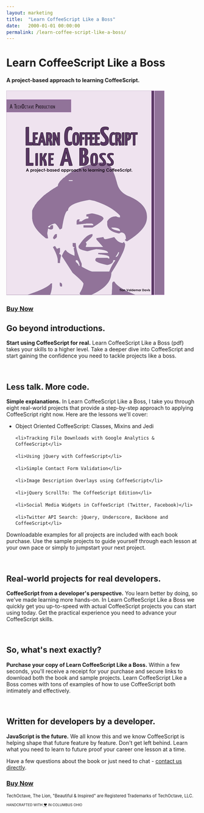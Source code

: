 ```yaml
---
layout: marketing
title:  "Learn CoffeeScript Like a Boss"
date:   2000-01-01 00:00:00
permalink: /learn-coffee-script-like-a-boss/
---
```


# Learn CoffeeScript Like a Boss

#### A project-based approach to learning CoffeeScript.

<img src="/images/learn-coffee-script-like-a-boss.png" alt="Learn CoffeeScript Like a Boss"/>

<h3 class="buy"><a href="https://sites.fastspring.com/techoctave/instant/coffeescript">Buy Now</a></h3>

## Go beyond introductions.

<strong>Start using CoffeeScript for real.</strong> Learn CoffeeScript Like a Boss (pdf) takes your skills to a higher level. Take a deeper dive into CoffeeScript and start gaining the confidence you need to tackle projects like a boss.

<br/>

## Less talk. More code.

<strong>Simple explanations.</strong> In Learn CoffeeScript Like a Boss, I take you through eight real-world projects that provide a step-by-step approach to applying CoffeeScript right now. Here are the lessons we'll cover:

<ul class="list">
	<li>Object Oriented CoffeeScript: Classes, Mixins and Jedi</li>

	<li>Tracking File Downloads with Google Analytics & CoffeeScript</li>

	<li>Using jQuery with CoffeeScript</li>

	<li>Simple Contact Form Validation</li>

	<li>Image Description Overlays using CoffeeScript</li>

	<li>jQuery ScrollTo: The CoffeeScript Edition</li>

	<li>Social Media Widgets in CoffeeScript (Twitter, Facebook)</li>

	<li>Twitter API Search: jQuery, Underscore, Backbone and CoffeeScript</li>
</ul>

Downloadable examples for all projects are included with each book purchase. Use the sample projects to guide yourself through each lesson at your own pace or simply to jumpstart your next project.

<br/>

## Real-world projects for real developers.

<strong>CoffeeScript from a developer's perspective.</strong> You learn better by doing, so we've made learning more hands-on. In Learn CoffeeScript Like a Boss we quickly get you up-to-speed with actual CoffeeScript projects you can start using today. Get the practical experience you need to advance your CoffeeScript skills.

<br/>

## So, what's next exactly?

<strong>Purchase your copy of Learn CoffeeScript Like a Boss.</strong> Within a few seconds, you'll receive a receipt for your purchase and secure links to download both the book and sample projects. Learn CoffeeScript Like a Boss comes with tons of examples of how to use CoffeeScript both intimately and effectively.

<br/>

## Written for developers by a developer.

<strong>JavaScript is the future.</strong> We all know this and we know CoffeeScript is helping shape that future feature by feature. Don't get left behind. Learn what you need to learn to future proof your career one lesson at a time.

Have a few questions about the book or just need to chat - [contact us directly](mailto:sales@techoctave.com).


<h3 class="buy"><a href="https://sites.fastspring.com/techoctave/instant/coffeescript">Buy Now</a></h3>


<footer>
    <p style="font-size: 80%;">TechOctave, The Lion, "Beautiful & Inspired" are Registered Trademarks of TechOctave, LLC.</p>
    <p style="font-size: 65%;">HANDCRAFTED WITH <abbr style="color: # FF2400; font-variant: none" title="love">❤</abbr> IN COLUMBUS OHIO</p>
</footer>

